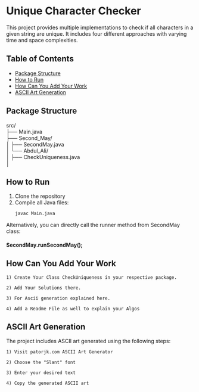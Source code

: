 # Unique Character Checker

This project provides multiple implementations to check if all characters in a given string are unique. It includes four different approaches with varying time and space complexities.

## Table of Contents
- [Package Structure](#package-structure)
- [How to Run](#how-to-run)
- [How Can You Add Your Work](#how-can-you-add-your-work)
- [ASCII Art Generation](#ascii-art-generation)

## Package Structure
src/\
├── Main.java \
├── Second_May/\
│ ├── SecondMay.java \
│ └── Abdul_Ali/\
│       ├── CheckUniqueness.java\
│ 


## How to Run

1. Clone the repository
2. Compile all Java files:
   ```bash
   javac Main.java

Alternatively, you can directly call the runner method from SecondMay class:

#### SecondMay.runSecondMay();

## How Can You Add Your Work

    1) Create Your Class CheckUniqueness in your respective package.

    2) Add Your Solutions there.

    3) For Ascii generation explained here.

    4) Add a Readme File as well to explain your Algos

## ASCII Art Generation

The project includes ASCII art generated using the following steps:

    1) Visit patorjk.com ASCII Art Generator

    2) Choose the "Slant" font

    3) Enter your desired text

    4) Copy the generated ASCII art

